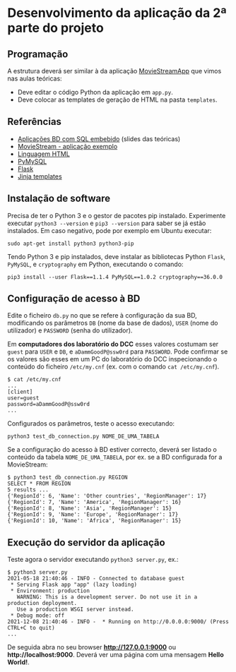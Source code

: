 # Desenvolvimento da aplicação da 2ª parte do projeto


## Programação

A estrutura deverá ser similar à da aplicação [MovieStreamApp](https://moodle.up.pt/mod/resource/view.php?id=77946) que vimos nas aulas teóricas:

- Deve editar o código Python da aplicação em `app.py`. 
- Deve colocar as templates de geração de HTML na pasta `templates`. 


## Referências

- [Aplicações BD com SQL embebido](https://moodle.up.pt/mod/resource/view.php?id=77931) (slides das teóricas)
- [MovieStream - aplicação exemplo](https://moodle.up.pt/mod/resource/view.php?id=77946)
- [Linguagem HTML](https://developer.mozilla.org/en-US/docs/Web/HTML)
- [PyMySQL](https://pymysql.readthedocs.io/en/latest/index.html)
- [Flask](https://flask.palletsprojects.com/en/1.1.x/)
- [Jinja templates](https://jinja.palletsprojects.com/en/2.10.x/templates/)


## Instalação de software

Precisa de ter o Python 3 e o gestor de pacotes pip instalado.
Experimente executar `python3 --version` e `pip3 --version` para saber
se já estão instalados. Em caso negativo, pode por exemplo em Ubuntu
executar:

```
sudo apt-get install python3 python3-pip
```

Tendo Python 3 e pip instalados, deve instalar as bibliotecas Python `Flask`, `PyMySQL`, e `cryptography` em Python, executando o comando:

```
pip3 install --user Flask==1.1.4 PyMySQL==1.0.2 cryptography==36.0.0
``` 

## Configuração de acesso à BD

Edite o ficheiro `db.py` no que se refere à configuração da sua BD, modificando os parâmetros `DB` (nome da base de dados), `USER` (nome do utilizador) e `PASSWORD` (senha do utilizador).

Em __computadores dos laboratório do DCC__ esses valores costumam ser `guest` para `USER` e `DB`, e `aDammGoodP@ssw0rd` para `PASSWORD`. Pode confirmar se os valores são esses em um PC do laboratório do DCC inspecionando o conteúdo do ficheiro `/etc/my.cnf` (ex. com o comando `cat /etc/my.cnf`).

```
$ cat /etc/my.cnf
...
[client]
user=guest
password=aDammGoodP@ssw0rd
...
```

Configurados os parâmetros,  teste o acesso executando:

```
python3 test_db_connection.py NOME_DE_UMA_TABELA
```

Se a configuração do acesso à BD estiver correcto, deverá ser listado o conteúdo da tabela `NOME_DE_UMA_TABELA`, por ex. se a BD configurada for a MovieStream:

```
$ python3 test_db_connection.py REGION
SELECT * FROM REGION
5 results ...
{'RegionId': 6, 'Name': 'Other countries', 'RegionManager': 17}
{'RegionId': 7, 'Name': 'America', 'RegionManager': 16}
{'RegionId': 8, 'Name': 'Asia', 'RegionManager': 15}
{'RegionId': 9, 'Name': 'Europe', 'RegionManager': 17}
{'RegionId': 10, 'Name': 'Africa', 'RegionManager': 15}
```

## Execução do servidor da aplicação

Teste agora o servidor executando `python3 server.py`, ex.:

```
$ python3 server.py
2021-05-18 21:40:46 - INFO - Connected to database guest
 * Serving Flask app "app" (lazy loading)
 * Environment: production
   WARNING: This is a development server. Do not use it in a production deployment.
   Use a production WSGI server instead.
 * Debug mode: off
2021-12-08 21:40:46 - INFO -  * Running on http://0.0.0.0:9000/ (Press CTRL+C to quit)
...
```

De seguida abra no seu browser __http://127.0.0.1:9000__ ou __http://localhost:9000__. Deverá ver uma página com uma mensagem __Hello World!__.





